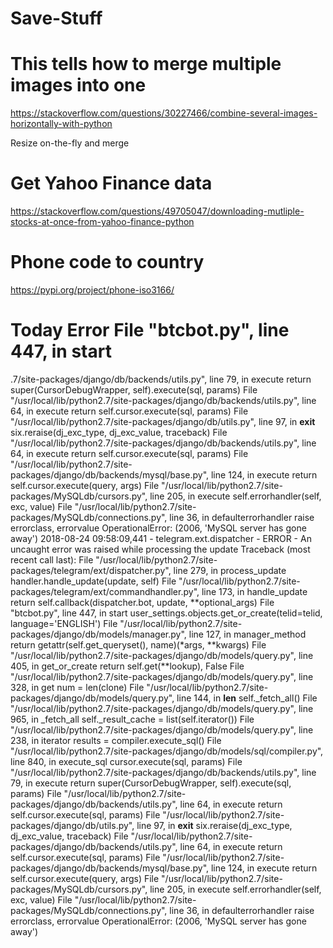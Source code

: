 # Save-Stuff

# This tells how to merge multiple images into one
https://stackoverflow.com/questions/30227466/combine-several-images-horizontally-with-python

Resize on-the-fly and merge


# Get Yahoo Finance data
https://stackoverflow.com/questions/49705047/downloading-mutliple-stocks-at-once-from-yahoo-finance-python


# Phone code to country
https://pypi.org/project/phone-iso3166/

# Today Error  File "btcbot.py", line 447, in start
.7/site-packages/django/db/backends/utils.py", line 79, in execute
    return super(CursorDebugWrapper, self).execute(sql, params)
  File "/usr/local/lib/python2.7/site-packages/django/db/backends/utils.py", line 64, in execute
    return self.cursor.execute(sql, params)
  File "/usr/local/lib/python2.7/site-packages/django/db/utils.py", line 97, in __exit__
    six.reraise(dj_exc_type, dj_exc_value, traceback)
  File "/usr/local/lib/python2.7/site-packages/django/db/backends/utils.py", line 64, in execute
    return self.cursor.execute(sql, params)
  File "/usr/local/lib/python2.7/site-packages/django/db/backends/mysql/base.py", line 124, in execute
    return self.cursor.execute(query, args)
  File "/usr/local/lib/python2.7/site-packages/MySQLdb/cursors.py", line 205, in execute
    self.errorhandler(self, exc, value)
  File "/usr/local/lib/python2.7/site-packages/MySQLdb/connections.py", line 36, in defaulterrorhandler
    raise errorclass, errorvalue
OperationalError: (2006, 'MySQL server has gone away')
2018-08-24 09:58:09,441 - telegram.ext.dispatcher - ERROR - An uncaught error was raised while processing the update
Traceback (most recent call last):
  File "/usr/local/lib/python2.7/site-packages/telegram/ext/dispatcher.py", line 279, in process_update
    handler.handle_update(update, self)
  File "/usr/local/lib/python2.7/site-packages/telegram/ext/commandhandler.py", line 173, in handle_update
    return self.callback(dispatcher.bot, update, **optional_args)
  File "btcbot.py", line 447, in start
    user_settings.objects.get_or_create(telid=telid, language='ENGLISH')
  File "/usr/local/lib/python2.7/site-packages/django/db/models/manager.py", line 127, in manager_method
    return getattr(self.get_queryset(), name)(*args, **kwargs)
  File "/usr/local/lib/python2.7/site-packages/django/db/models/query.py", line 405, in get_or_create
    return self.get(**lookup), False
  File "/usr/local/lib/python2.7/site-packages/django/db/models/query.py", line 328, in get
    num = len(clone)
  File "/usr/local/lib/python2.7/site-packages/django/db/models/query.py", line 144, in __len__
    self._fetch_all()
  File "/usr/local/lib/python2.7/site-packages/django/db/models/query.py", line 965, in _fetch_all
    self._result_cache = list(self.iterator())
  File "/usr/local/lib/python2.7/site-packages/django/db/models/query.py", line 238, in iterator
    results = compiler.execute_sql()
  File "/usr/local/lib/python2.7/site-packages/django/db/models/sql/compiler.py", line 840, in execute_sql
    cursor.execute(sql, params)
  File "/usr/local/lib/python2.7/site-packages/django/db/backends/utils.py", line 79, in execute
    return super(CursorDebugWrapper, self).execute(sql, params)
  File "/usr/local/lib/python2.7/site-packages/django/db/backends/utils.py", line 64, in execute
    return self.cursor.execute(sql, params)
  File "/usr/local/lib/python2.7/site-packages/django/db/utils.py", line 97, in __exit__
    six.reraise(dj_exc_type, dj_exc_value, traceback)
  File "/usr/local/lib/python2.7/site-packages/django/db/backends/utils.py", line 64, in execute
    return self.cursor.execute(sql, params)
  File "/usr/local/lib/python2.7/site-packages/django/db/backends/mysql/base.py", line 124, in execute
    return self.cursor.execute(query, args)
  File "/usr/local/lib/python2.7/site-packages/MySQLdb/cursors.py", line 205, in execute
    self.errorhandler(self, exc, value)
  File "/usr/local/lib/python2.7/site-packages/MySQLdb/connections.py", line 36, in defaulterrorhandler
    raise errorclass, errorvalue
OperationalError: (2006, 'MySQL server has gone away')
